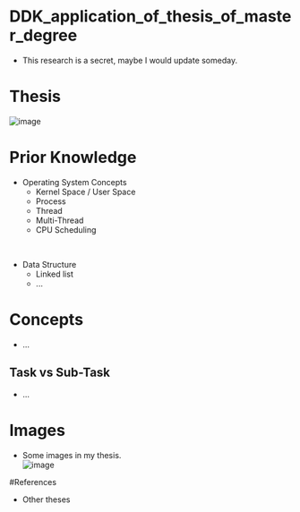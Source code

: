 # DDK_application_of_thesis_of_master_degree
* This research is a secret, maybe I would update someday.

# Thesis
![image](https://user-images.githubusercontent.com/67073582/126892745-fde74986-ce6f-40c2-9160-990ff5423a13.png) <br>

# Prior Knowledge
* Operating System Concepts
  * Kernel Space / User Space 
  * Process
  * Thread
  * Multi-Thread
  * CPU Scheduling
<br>

* Data Structure
  * Linked list
  * ...

# Concepts
* ...

## Task vs Sub-Task
* ...

# Images
* Some images in my thesis. <br>
![image](https://user-images.githubusercontent.com/67073582/126887716-69cc66a5-b055-4c4a-8e2c-47ddef52ea54.png) <br>


#References
* Other theses
